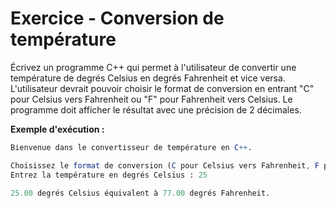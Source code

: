 # Exercice - Conversion de température

Écrivez un programme C++ qui permet à l'utilisateur de convertir une température de degrés Celsius en degrés Fahrenheit et vice versa. L'utilisateur devrait pouvoir choisir le format de conversion en entrant "C" pour Celsius vers Fahrenheit ou "F" pour Fahrenheit vers Celsius. Le programme doit afficher le résultat avec une précision de 2 décimales.

**Exemple d'exécution :**

```mathematica
Bienvenue dans le convertisseur de température en C++.

Choisissez le format de conversion (C pour Celsius vers Fahrenheit, F pour Fahrenheit vers Celsius) : C
Entrez la température en degrés Celsius : 25

25.00 degrés Celsius équivalent à 77.00 degrés Fahrenheit.

```